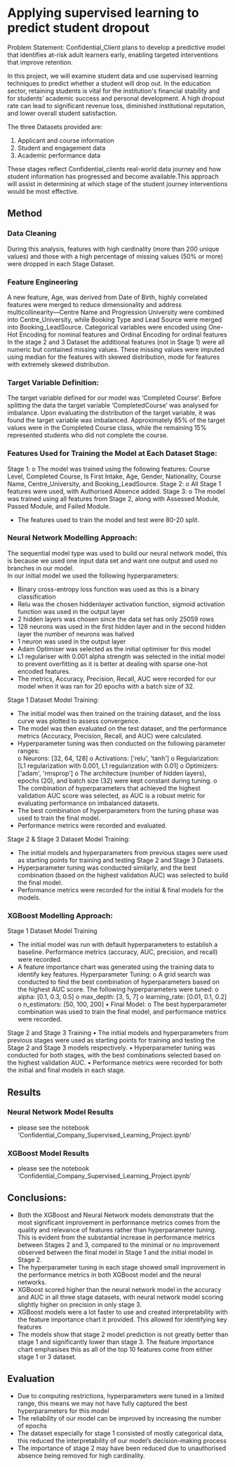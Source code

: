 # Applying supervised learning to predict student dropout

Problem Statement: Confidential_Client plans to develop a predictive model that identifies at-risk adult learners early, enabling targeted interventions that improve retention.

In this project, we will examine student data and use supervised learning techniques to predict whether a student will drop out. In the education sector, retaining students is vital for the institution's financial stability and for students’ academic success and personal development. A high dropout rate can lead to significant revenue loss, diminished institutional reputation, and lower overall student satisfaction.

The three Datasets provided are:

1.  Applicant and course information
2.  Student and engagement data
3.  Academic performance data

These stages reflect Confidential_clients real-world data journey and how student information has progressed and become available.This approach will assist in determining at which stage of the student journey interventions would be most effective.

## Method

### Data Cleaning 
During this analysis, features with high cardinality (more than 200 unique values) and those with a 
high percentage of missing values (50% or more) were dropped in each Stage Dataset.

### Feature Engineering 
A new feature, Age, was derived from Date of Birth, highly correlated features were merged to 
reduce dimensionality and address multicollinearity—Centre Name and Progression University 
were combined into Centre_University, while Booking Type and Lead Source were merged into 
Booking_LeadSource. Categorical variables were encoded using One-Hot Encoding for nominal 
features and Ordinal Encoding for ordinal features 
In the stage 2 and 3 Dataset the additional features (not in Stage 1) were all numeric but contained 
missing values. These missing values were imputed using median for the features with skewed 
distribution, mode for features with extremely skewed distribution. 

### Target Variable Definition: 
The target variable defined for our model was ‘Completed Course’. 
Before splitting the data the target variable ‘CompletedCourse’ was analysed for imbalance. Upon 
evaluating the distribution of the target variable, it was found the target variable was imbalanced. 
Approximately 85% of the target values were in the Completed Course class, while the remaining 
15% represented students who did not complete the course.

### Features Used for Training the Model at Each Dataset Stage: 
Stage 1: 
o The model was trained using the following features: Course Level, Completed 
Course, Is First Intake, Age, Gender, Nationality, Course Name, Centre_University, 
and Booking_LeadSource. 
Stage 2: 
o All Stage 1 features were used, with Authorised Absence added. 
Stage 3: 
o The model was trained using all features from Stage 2, along with Assessed 
Module, Passed Module, and Failed Module. 
- The features used to train the model and test were 80-20 split.

### Neural Network Modelling Approach: 
The sequential model type was used to build our neural network model, this is because we used 
one input data set and want one output and used no branches in our model.  
In our initial model we used the following hyperparameters: 
- Binary cross-entropy loss function was used as this is a binary classification 
- Relu was the chosen hiddenlayer activation function, sigmoid activation function was used 
in the output layer 
- 2 hidden layers was chosen since the data set has only 25059 rows 
- 128 neurons was used in the first hidden layer and in the second hidden layer the number 
of neurons was halved 
- 1 neuron was used in the output layer 
- Adam Optimiser was selected as the initial optimiser for this model 
- L1 regulariser with 0.001 alpha strength was selected in the initial model to prevent 
overfitting as it is better at dealing with sparse one-hot encoded features. 
- The metrics, Accuracy, Precision, Recall, AUC were recorded for our model when it was 
ran for 20 epochs with a batch size of 32.

Stage 1 Dataset Model Training: 
- The initial model was then trained on the training dataset, and the loss curve was plotted to 
assess convergence. 
- The model was then evaluated on the test dataset, and the performance metrics (Accuracy, 
Precision, Recall, and AUC) were calculated. 
- Hyperparameter tuning was then conducted on the following parameter ranges:  
o Neurons: [32, 64, 128] 
o Activations: ['relu', 'tanh'] 
o Regularization: [L1 regularization with 0.001, L1 regularization with 0.01] 
o Optimizers: ['adam', 'rmsprop'] 
o The architecture (number of hidden layers), epochs (20), and batch size (32) were 
kept constant during tuning. 
o The combination of hyperparameters that achieved the highest validation AUC score 
was selected, as AUC is a robust metric for evaluating performance on imbalanced 
datasets. 
- The best combination of hyperparameters from the tuning phase was used to train the final 
model.
- Performance metrics were recorded and evaluated.

Stage 2 & Stage 3 Dataset Model Training:
- The initial models and hyperparameters from previous stages were used as starting points 
for training and testing Stage 2 and Stage 3 Datasets. 
- Hyperparameter tuning was conducted similarly, and the best combination (based on the 
highest validation AUC) was selected to build the final model. 
- Performance metrics were recorded for the initial & final models for the models. 

### XGBoost Modelling Approach: 

Stage 1 Dataset Model Training 
- The initial model was run with default hyperparameters to establish a baseline. 
Performance metrics (accuracy, AUC, precision, and recall) were recorded. 
- A feature importance chart was generated using the training data to identify key features. 
Hyperparameter Tuning: 
o A grid search was conducted to find the best combination of hyperparameters based 
on the highest AUC score. The following hyperparameters were tuned: 
o alpha: [0.1, 0.3, 0.5] 
o max_depth: [3, 5, 7] 
o learning_rate: [0.01, 0.1, 0.2] 
o n_estimators: [50, 100, 200] 
• Final Model: 
o The best hyperparameter combination was used to train the final model, and 
performance metrics were recorded.

Stage 2 and Stage 3 Training 
• The initial models and hyperparameters from previous stages were used as starting points 
for training and testing the Stage 2 and Stage 3 models respectively. 
• Hyperparameter tuning was conducted for both stages, with the best combinations selected 
based on the highest validation AUC. 
• Performance metrics were recorded for both the initial and final models in each stage. 

## Results
### Neural Network Model Results
- please see the notebook 'Confidential_Company_Supervised_Learning_Project.ipynb'
### XGBoost Model Results
- please see the notebook 'Confidential_Company_Supervised_Learning_Project.ipynb'
  
## Conclusions:

-	Both the XGBoost and Neural Network models demonstrate that the most significant improvement in performance metrics comes from the quality and relevance of features rather than hyperparameter tuning. This is evident from the substantial increase in performance metrics between Stages 2 and 3, compared to the minimal or no improvement observed between the final model in Stage 1 and the initial model in Stage 2.
-	The hyperparameter tuning in each stage showed small improvement in the performance metrics in both XGBoost model and the neural networks.
-	XGBoost scored higher than the neural network model in the accuracy and AUC in all three stage datasets, with neural network model scoring slightly higher on precision in only stage 3.
-	XGBoost models were a lot faster to use and created interpretability with the feature importance chart it provided. This allowed for identifying key features
-	The models show that stage 2 model prediction is not greatly better than stage 1 and significantly lower than stage 3. The feature importance chart  emphasises this as all of the top 10 features come from either stage 1 or 3 dataset.

## Evaluation
-	Due to computing restrictions, hyperparameters were tuned in a limited range, this means we may not have fully captured the best hyperparameters for this model
-	The reliability of our model can be improved by increasing the number of epochs
-	The dataset especially for stage 1 consisted of mostly categorical data, this reduced the interpretability of our model’s decision-making process
-	The importance of stage 2 may have been reduced due to unauthorised absence being removed for high cardinality.
